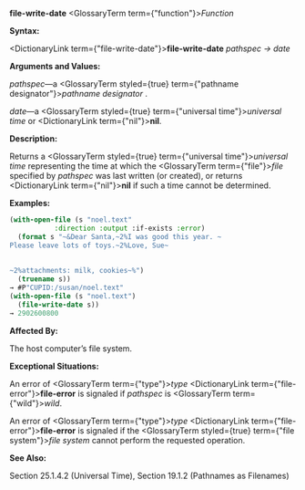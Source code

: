 **file-write-date** <GlossaryTerm  term={"function"}><i>Function</i></GlossaryTerm> 



**Syntax:** 



<DictionaryLink  term={"file-write-date"}><b>file-write-date</b></DictionaryLink> *pathspec → date* 



**Arguments and Values:** 



*pathspec*—a <GlossaryTerm styled={true} term={"pathname designator"}><i>pathname designator</i></GlossaryTerm> . 



*date*—a <GlossaryTerm styled={true} term={"universal time"}><i>universal time</i></GlossaryTerm> or <DictionaryLink  term={"nil"}><b>nil</b></DictionaryLink>. 



**Description:** 



Returns a <GlossaryTerm styled={true} term={"universal time"}><i>universal time</i></GlossaryTerm> representing the time at which the <GlossaryTerm  term={"file"}><i>file</i></GlossaryTerm> specified by *pathspec* was last written (or created), or returns <DictionaryLink  term={"nil"}><b>nil</b></DictionaryLink> if such a time cannot be determined. 



**Examples:**
```lisp
(with-open-file (s "noel.text" 
		   :direction :output :if-exists :error) 
  (format s "~&Dear Santa,~2%I was good this year. ~ 
Please leave lots of toys.~2%Love, Sue~ 
 
 
~2%attachments: milk, cookies~%") 
  (truename s)) 
→ #P"CUPID:/susan/noel.text" 
(with-open-file (s "noel.text") 
  (file-write-date s)) 
→ 2902600800 
```
**Affected By:** 



The host computer’s file system. 



**Exceptional Situations:** 



An error of <GlossaryTerm  term={"type"}><i>type</i></GlossaryTerm> <DictionaryLink  term={"file-error"}><b>file-error</b></DictionaryLink> is signaled if *pathspec* is <GlossaryTerm  term={"wild"}><i>wild</i></GlossaryTerm>. 



An error of <GlossaryTerm  term={"type"}><i>type</i></GlossaryTerm> <DictionaryLink  term={"file-error"}><b>file-error</b></DictionaryLink> is signaled if the <GlossaryTerm styled={true} term={"file system"}><i>file system</i></GlossaryTerm> cannot perform the requested operation. 



**See Also:** 



Section 25.1.4.2 (Universal Time), Section 19.1.2 (Pathnames as Filenames) 



